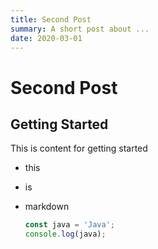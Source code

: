```yaml
---
title: Second Post
summary: A short post about ...
date: 2020-03-01
---
```


# Second Post

## Getting Started

This is content for getting started

- this
- is
- markdown

    
   ```javascript
  const java = 'Java';
   console.log(java);
```
